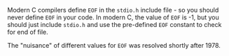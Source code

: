 Modern C compilers define `EOF` in the `stdio.h` include file - so you should never
define `EOF` in your code.  In modern C, the value of `EOF` is -1, but you should just
include `stdio.h` and use the pre-defined `EOF` constant to check for end of file.

The "nuisance" of different values for `EOF` was resolved shortly after 1978.
